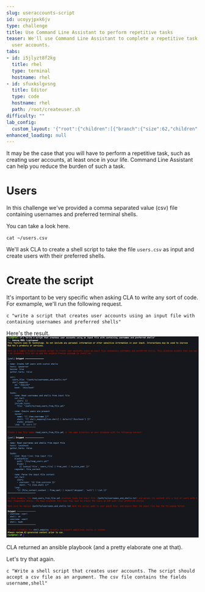 ```yaml
---
slug: useraccounts-script
id: ucoyyjpxk6jv
type: challenge
title: Use Command Line Assistant to perform repetitive tasks
teaser: We'll use Command Line Assistant to complete a repetitive task, such as creating
  user accounts.
tabs:
- id: i5jlyzt8f2kg
  title: rhel
  type: terminal
  hostname: rhel
- id: sfuxkslgvsng
  title: Editor
  type: code
  hostname: rhel
  path: /root/createuser.sh
difficulty: ""
lab_config:
  custom_layout: '{"root":{"children":[{"branch":{"size":62,"children":[{"leaf":{"tabs":["i5jlyzt8f2kg"],"activeTabId":"i5jlyzt8f2kg","size":49}},{"leaf":{"tabs":["sfuxkslgvsng"],"activeTabId":"sfuxkslgvsng","size":49}}]}},{"leaf":{"tabs":["assignment"],"activeTabId":"assignment","size":36}}],"orientation":"Horizontal"}}'
enhanced_loading: null
---
```

It may be the case that you will have to perform a repetitive task, such as creating user accounts, at least once in your life. Command Line Assistant can help you reduce the burden of such a task.

Users
===
In this challenge we've provided a comma separated value (csv) file containing usernames and preferred terminal shells.

You can take a look here.
```bash,run
cat ~/users.csv
```

We'll ask CLA to create a shell script to take the file `users.csv` as input and create users with their preferred shells.

Create the script
===
It's important to be very specific when asking CLA to write any sort of code. For exmample, we'll run the following request.
```bash,run
c "write a script that creates user accounts using an input file with containing usernames and preferred shells"
```

Here's the result.
![](../assets/unspecificshellscript.png)

CLA returned an ansible playbook (and a pretty elaborate one at that).

Let's try that again.
```bash,run
c "Write a shell script that creates user accounts. The script should accept a csv file as an argument. The csv file contains the fields username,shell"
```
